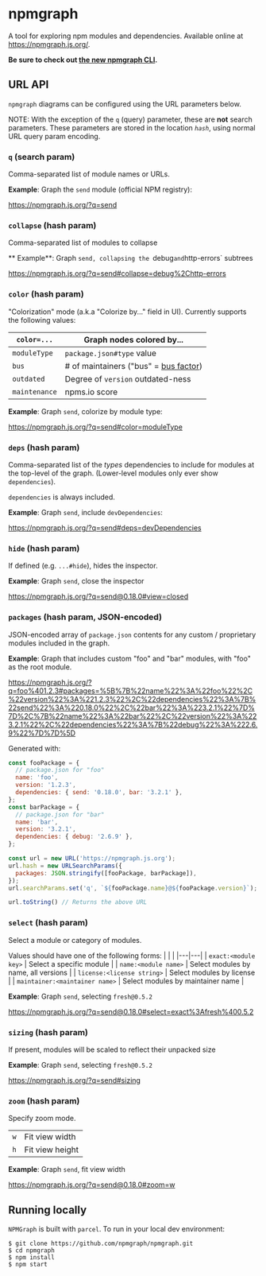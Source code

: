 # npmgraph

A tool for exploring npm modules and dependencies. Available online at https://npmgraph.js.org/.

**Be sure to check out [the new npmgraph CLI](https://github.com/npmgraph/npmgraph-cli).**

## URL API

`npmgraph` diagrams can be configured using the URL parameters below.

NOTE: With the exception of the `q` (query) parameter, these are **not** search parameters. These parameters are stored in the location _`hash`_, using normal URL query param encoding.

### `q` (search param)

Comma-separated list of module names or URLs.

**Example**: Graph the `send` module (official NPM registry):

https://npmgraph.js.org/?q=send

### `collapse` (hash param)

Comma-separated list of modules to collapse

** Example**: Graph `send, collapsing the `debug`and`http-errors` subtrees

https://npmgraph.js.org/?q=send#collapse=debug%2Chttp-errors

### `color` (hash param)

"Colorization" mode (a.k.a "Colorize by..." field in UI). Currently supports the following values:

| `color=...`   | Graph nodes colored by...                                                         |
| ------------- | --------------------------------------------------------------------------------- |
| `moduleType`  | `package.json#type` value                                                         |
| `bus`         | # of maintainers ("bus" = [bus factor](https://en.wikipedia.org/wiki/Bus_factor)) |
| `outdated`    | Degree of `version` outdated-ness                                                 |
| `maintenance` | npms.io score                                                                     |

**Example**: Graph `send`, colorize by module type:

https://npmgraph.js.org/?q=send#color=moduleType

### `deps` (hash param)

Comma-separated list of the _types_ dependencies to include for modules at the top-level of the graph. (Lower-level modules only ever show `dependencies`).

`dependencies` is always included.

**Example**: Graph `send`, include `devDependencies`:

https://npmgraph.js.org/?q=send#deps=devDependencies

### `hide` (hash param)

If defined (e.g. `...#hide`), hides the inspector.

**Example**: Graph `send`, close the inspector

https://npmgraph.js.org/?q=send@0.18.0#view=closed

### `packages` (hash param, **JSON-encoded**)

JSON-encoded array of `package.json` contents for any custom / proprietary modules included in the graph.

**Example**: Graph that includes custom "foo" and "bar" modules, with "foo" as the root module.

https://npmgraph.js.org/?q=foo%401.2.3#packages=%5B%7B%22name%22%3A%22foo%22%2C%22version%22%3A%221.2.3%22%2C%22dependencies%22%3A%7B%22send%22%3A%220.18.0%22%2C%22bar%22%3A%223.2.1%22%7D%7D%2C%7B%22name%22%3A%22bar%22%2C%22version%22%3A%223.2.1%22%2C%22dependencies%22%3A%7B%22debug%22%3A%222.6.9%22%7D%7D%5D

Generated with:

```js
const fooPackage = {
  // package.json for "foo"
  name: 'foo',
  version: '1.2.3',
  dependencies: { send: '0.18.0', bar: '3.2.1' },
};
const barPackage = {
  // package.json for "bar"
  name: 'bar',
  version: '3.2.1',
  dependencies: { debug: '2.6.9' },
};

const url = new URL('https://npmgraph.js.org');
url.hash = new URLSearchParams({
  packages: JSON.stringify([fooPackage, barPackage]),
});
url.searchParams.set('q', `${fooPackage.name}@${fooPackage.version}`);

url.toString() // Returns the above URL
```

### `select` (hash param)

Select a module or category of modules.

Values should have one of the following forms:
| | |
|---|---|
| `exact:<module key>` | Select a specific module |
| `name:<module name>` | Select modules by name, all versions |
| `license:<license string>` | Select modules by license |
| `maintainer:<maintainer name>` | Select modules by maintainer name |

**Example**: Graph `send`, selecting `fresh@0.5.2`

https://npmgraph.js.org/?q=send@0.18.0#select=exact%3Afresh%400.5.2

### `sizing` (hash param)

If present, modules will be scaled to reflect their unpacked size

**Example**: Graph `send`, selecting `fresh@0.5.2`

https://npmgraph.js.org/?q=send#sizing

### `zoom` (hash param)

Specify zoom mode.

|     |                 |
| --- | --------------- |
| `w` | Fit view width  |
| `h` | Fit view height |

**Example**: Graph `send`, fit view width

https://npmgraph.js.org/?q=send@0.18.0#zoom=w

## Running locally

`NPMGraph` is built with `parcel`. To run in your local dev environment:

```shell
$ git clone https://github.com/npmgraph/npmgraph.git
$ cd npmgraph
$ npm install
$ npm start
```
